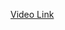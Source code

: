 [Video Link](https://drive.google.com/file/d/1mSvGCt4DELMAfq0U4l0Brl1Xe8Ku0bGM/view?usp=drive_link)
